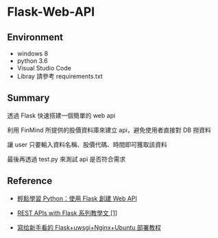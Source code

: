 # Flask-Web-API

## Environment

- windows 8
- python 3.6
- Visual Studio Code
- Libray 請參考 requirements.txt

## Summary

透過 Flask 快速搭建一個簡單的 web api

利用 FinMind 所提供的股價資料庫來建立 api，避免使用者直接對 DB 撈資料

讓 user 只要輸入資料名稱、股價代碼、時間即可獲取該資料

最後再透過 test.py 來測試 api 是否符合需求

## Reference

- [輕鬆學習 Python：使用 Flask 創建 Web API](https://medium.com/datainpoint/flask-web-api-quickstart-3b13d96cccc2)

- [REST APIs with Flask 系列教學文 [1]](https://medium.com/@twilightlau94/rest-apis-with-flask-%E7%B3%BB%E5%88%97%E6%95%99%E5%AD%B8%E6%96%87-1-5405216d3166)

- [寫给新手看的 Flask+uwsgi+Nginx+Ubuntu 部署教程](https://knarfeh.com/2016/06/11/%E5%86%99%E7%BB%99%E6%96%B0%E6%89%8B%E7%9C%8B%E7%9A%84Flask+uwsgi+Nginx+Ubuntu%E9%83%A8%E7%BD%B2%E6%95%99%E7%A8%8B/?fbclid=IwAR0jsMX4qDhMBpyj3H84Xfc6tIJre12179Kgc1EFlfzcnpAL2zeo7GunK_c)